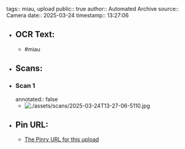 tags:: miau, upload
public:: true
author:: Automated Archive
source:: Camera
date:: 2025-03-24
timestamp:: 13:27:06

- ## OCR Text:
	- #miau
- ## Scans:
- ### Scan 1
  annotated:: false
	- ![./assets/scans/2025-03-24T13-27-06-5110.jpg](./assets/scans/2025-03-24T13-27-06-5110.jpg)
- ## Pin URL:
	- [The Pinry URL for this upload](https://pinry.petau.net/pins/241/)
